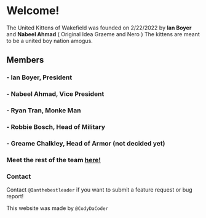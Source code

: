 # Welcome!
The United Kittens of Wakefield was founded on 2/22/2022 by **Ian Boyer** and **Nabeel Ahmad** ( Original Idea Graeme and Nero ) The kittens are meant to be a united boy nation amogus.

## Members

### - **Ian Boyer**, President
### - **Nabeel Ahmad**, Vice President
### - **Ryan Tran**, Monke Man
### - **Robbie Bosch**, Head of Military
### - **Greame Chalkley**, Head of Armor (not decided yet)

### Meet the rest of the team [here!](team.md)

### Contact
Contact ```@Ianthebestleader``` if you want to submit a feature request or bug report!

This website was made by ```@CodyDaCoder```
